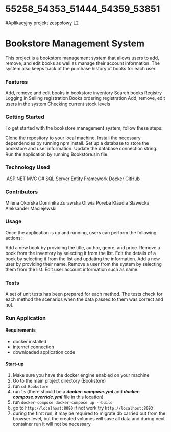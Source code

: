# 55258_54353_51444_54359_53851
#Aplikacyjny projekt zespołowy L2

# Bookstore Management System
This project is a bookstore management system that allows users to add, remove, and edit books as well as manage their account information. The system also keeps track of the purchase history of books for each user.

### Features
Add, remove and edit books in bookstore inventory
Search books
Registry
Logging in
Selling registration
Books ordering registration
Add, remove, edit users in the system
Checking current stock levels

### Getting Started
To get started with the bookstore management system, follow these steps:

Clone the repository to your local machine.
Install the necessary dependencies by running npm install.
Set up a database to store the bookstore and user information.
Update the database connection string.
Run the application by running Bookstore.sln file.

### Technology Used
.ASP.NET MVC
C#
SQL Server
Entity Framework
Docker
GitHub

### Contributors
Milena Okorska
Dominika Zurawska
Oliwia Poreba
Klaudia Slawecka
Aleksander Maciejewski

### Usage
Once the application is up and running, users can perform the following actions:

Add a new book by providing the title, author, genre, and price.
Remove a book from the inventory by selecting it from the list.
Edit the details of a book by selecting it from the list and updating the information.
Add a new user by providing their name.
Remove a user from the system by selecting them from the list.
Edit user account information such as name.

### Tests
A set of unit tests has been prepared for each method. The tests check for each method the scenarios when the data passed to them was correct and not.


### Run Application

#### Requirements
* docker installed
* internet connection
* downloaded application code

#### Start-up
1. Make sure you have the docker engine enabled on your machine
2. Go to the main project directory (Bookstore)
3. run `cd Bookstore`
4. run  `ls`  (there should be a ***docker-compose.yml*** and ***docker-compose.override.yml*** file in this location)
5. run  `docker-compose docker-compose up --build`
6. go to `http://localhost:8080` if not work try `http://localhost:8093`
7. during the first run, it may be required to migrate db carried out from the browser level, but the created volumes will save all data and during next container run it will not be necessary
